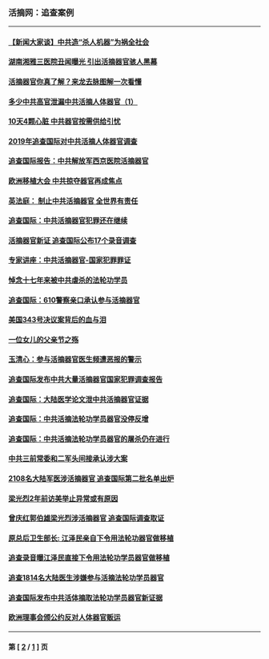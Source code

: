 ### 活摘网：追查案例
---
#### [【新闻大家谈】中共造“杀人机器”为祸全社会](../../pages/nf5880/n14056645.md?08270430) 
#### [湖南湘雅三医院丑闻曝光 引出活摘器官骇人黑幕](../../pages/nf5880/n14051847.md?08270430) 
#### [活摘器官你真了解？来龙去脉图解一次看懂](../../pages/nf5880/n13013820.md?08270430) 
#### [多少中共高官泄漏中共活摘人体器官（1）](../../pages/nf5880/n12671234.md?08270430) 
#### [10天4颗心脏 中共器官按需供给引忧](../../pages/nf5880/n12326366.md?08270430) 
#### [2019年追查国际对中共活摘人体器官调查](../../pages/nf5880/n11917733.md?08270430) 
#### [追查国际报告：中共解放军西京医院活摘器官](../../pages/nf5880/n11838359.md?08270430) 
#### [欧洲移植大会 中共掠夺器官再成焦点](../../pages/nf5880/n11538883.md?08270430) 
#### [英法庭： 制止中共活摘器官 全世界有责任](../../pages/nf5880/n11330691.md?08270430) 
#### [追查国际：中共活摘器官犯罪还在继续](../../pages/nf5880/n11218301.md?08270430) 
#### [活摘器官新证 追查国际公布17个录音调查](../../pages/nf5880/n10897744.md?08270430) 
#### [专家讲座：中共活摘器官-国家犯罪罪证](../../pages/nf5880/n8828153.md?08270430) 
#### [悼念十七年来被中共虐杀的法轮功学员](../../pages/nf5880/n8124823.md?08270430) 
#### [追查国际：610警察亲口承认参与活摘器官](../../pages/nf5880/n8109067.md?08270430) 
#### [美国343号决议案背后的血与泪](../../pages/nf5880/n8020684.md?08270430) 
#### [一位女儿的父亲节之殇](../../pages/nf5880/n8014122.md?08270430) 
#### [玉清心：参与活摘器官医生频遭恶报的警示](../../pages/nf5880/n4637546.md?08270430) 
#### [追查国际发布中共大量活摘器官国家犯罪调查报告](../../pages/nf5880/n4613428.md?08270430) 
#### [追查国际：大陆医学论文泄中共活摘器官证据](../../pages/nf5880/n4608794.md?08270430) 
#### [追查国际：中共活摘法轮功学员器官没停反增](../../pages/nf5880/n4584075.md?08270430) 
#### [追查国际：中共活摘法轮功学员器官的屠杀仍在进行](../../pages/nf5880/n4299154.md?08270430) 
#### [中共三前常委和二军头间接承认涉大案](../../pages/nf5880/n4286244.md?08270430) 
#### [2108名大陆军医涉活摘器官 追查国际第二批名单出炉](../../pages/nf5880/n4284769.md?08270430) 
#### [梁光烈2年前访美举止异常或有原因](../../pages/nf5880/n4279686.md?08270430) 
#### [曾庆红郭伯雄梁光烈涉活摘器官 追查国际调查取证](../../pages/nf5880/n4278462.md?08270430) 
#### [原总后卫生部长: 江泽民亲自下令用法轮功器官做移植](../../pages/nf5880/n4263864.md?08270430) 
#### [追查录音曝江泽民直接下令用法轮功学员器官做移植](../../pages/nf5880/n4261268.md?08270430) 
#### [追查1814名大陆医生涉嫌参与活摘法轮功学员器官](../../pages/nf5880/n4259055.md?08270430) 
#### [追查国际发布中共活体摘取法轮功学员器官新证据](../../pages/nf5880/n4258255.md?08270430) 
#### [欧洲理事会颁公约反对人体器官贩运](../../pages/nf5880/n4206955.md?08270430) 

---
#### 第 [ [2](./2.md?08270430) / [1](./1.md?08270430) ] 页
